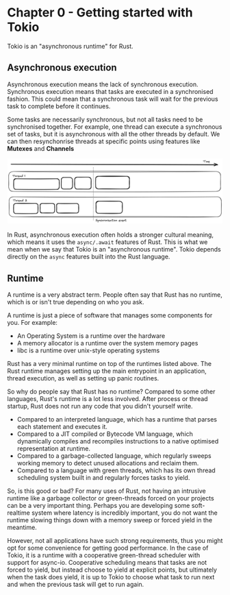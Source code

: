 # Chapter 0 - Getting started with Tokio

Tokio is an "asynchronous runtime" for Rust.

## Asynchronous execution

Asynchronous execution means the lack of synchronous execution.
Synchronous execution means that tasks are executed in a synchronised fashion.
This could mean that a synchronous task will wait for the previous task to complete before it continues.

Some tasks are necessarily synchronous, but not all tasks need to be synchronised together. For example,
one thread can execute a synchronous set of tasks, but it is asynchronous with all the other threads by default.
We can then resynchonrise threads at specific points using features like **Mutexes** and **Channels**

![](./sync.png)

In Rust, asynchronous execution often holds a stronger cultural meaning, which means it uses
the `async/.await` features of Rust. This is what we mean when we say that Tokio is an "asynchronous runtime".
Tokio depends directly on the `async` features built into the Rust language.

## Runtime

A runtime is a very abstract term. People often say that Rust has no runtime, which is or isn't true depending on
who you ask.

A runtime is just a piece of software that manages some components for you. For example:
* An Operating System is a runtime over the hardware
* A memory allocator is a runtime over the system memory pages
* libc is a runtime over unix-style operating systems

Rust has a very minimal runtime on top of the runtimes listed above. The Rust runtime manages
setting up the main entrypoint in an application, thread execution, as well as setting up panic routines.

So why do people say that Rust has no runtime? Compared to some other languages, Rust's runtime is a lot less involved.
After process or thread startup, Rust does not run any code that you didn't yourself write.

* Compared to an interpreted language, which has a runtime that parses each statement and executes it.
* Compared to a JIT compiled or Bytecode VM language, which dynamically compiles and recompiles instructions to a native optimised representation at runtime.
* Compared to a garbage-collected language, which regularly sweeps working memory to detect unused allocations and reclaim them.
* Compared to a language with green threads, which has its own thread scheduling system built in and regularly forces tasks to yield.

So, is this good or bad? For many uses of Rust, not having an intrusive runtime like a garbage collector or green-threads forced on your
projects can be a very important thing. Perhaps you are developing some soft-realtime system where latency is incredibly important,
you do not want the runtime slowing things down with a memory sweep or forced yield in the meantime.

However, not all applications have such strong requirements, thus you might opt for some convenience for getting good performance.
In the case of Tokio, it is a runtime with a cooperative green-thread scheduler with support for async-io. Cooperative scheduling means that
tasks are not forced to yield, but instead choose to yield at explicit points, but ultimately when the task does yield, it is up to Tokio
to choose what task to run next and when the previous task will get to run again.
